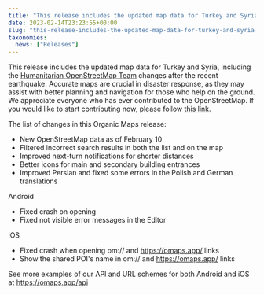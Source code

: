 ```yaml
---
title: "This release includes the updated map data for Turkey and Syria, including the Humanitarian OpenStreetMap Team changes after the recent earthquake"
date: 2023-02-14T23:23:55+00:00
slug: "this-release-includes-the-updated-map-data-for-turkey-and-syria-including-the-humanitarian-openstreetmap-team-changes-after-the-recent-earthquake"
taxonomies:
  news: ["Releases"]
---
```


This release includes the updated map data for Turkey and Syria, including the [Humanitarian OpenStreetMap Team](https://www.hotosm.org/) changes after the recent earthquake. Accurate maps are crucial in disaster response, as they may assist with better planning and navigation for those who help on the ground. We appreciate everyone who has ever contributed to the OpenStreetMap. If you would like to start contributing now, please follow [this link](https://www.openstreetmap.org/user/Heather%20Leson/diary/400951).

The list of changes in this Organic Maps release:
* New OpenStreetMap data as of February 10
* Filtered incorrect search results in both the list and on the map
* Improved next-turn notifications for shorter distances
* Better icons for main and secondary building entrances
* Improved Persian and fixed some errors in the Polish and German translations

Android
* Fixed crash on opening
* Fixed not visible error messages in the Editor

iOS
* Fixed crash when opening om:// and <https://omaps.app/> links
* Show the shared POI's name in om:// and <https://omaps.app/> links

See more examples of our API and URL schemes for both Android and iOS at <https://omaps.app/api>
